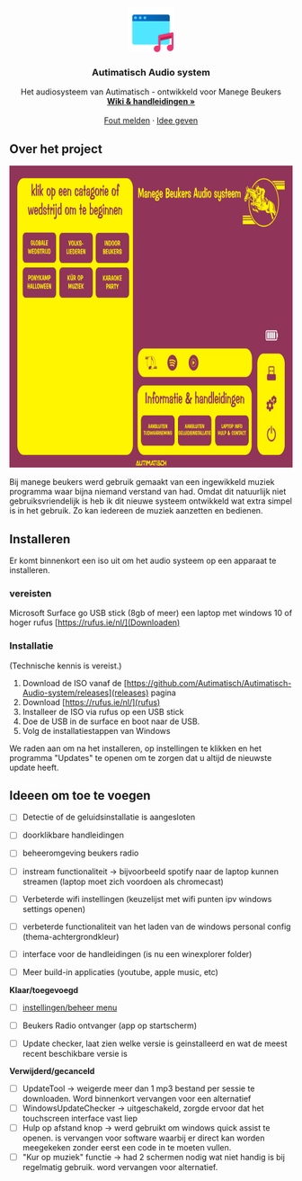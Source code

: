 <!-- PROJECT SHIELDS -->
<!--
*** I'm using markdown "reference style" links for readability.
*** Reference links are enclosed in brackets [ ] instead of parentheses ( ).
*** See the bottom of this document for the declaration of the reference variables
*** for contributors-url, forks-url, etc. This is an optional, concise syntax you may use.
*** https://www.markdownguide.org/basic-syntax/#reference-style-links
-->


<!-- PROJECT LOGO -->
<br />
<div align="center">
  <a href="https://github.com/Autimatisch/Autimatisch-Audio-system">
    <img src="images/logo.png" alt="Logo" width="80" height="80">
  </a>

<h3 align="center">Autimatisch Audio system</h3>

  <p align="center">
    Het audiosysteem van Autimatisch - ontwikkeld voor Manege Beukers
    <br />
    <a href="https://github.com/Autimatisch/Autimatisch-Audio-system"><strong>Wiki & handleidingen »</strong></a>
    <br />
    <br />
    <a href="https://github.com/Autimatisch/Autimatisch-Audio-system/issues">Fout melden</a>
    ·
    <a href="https://github.com/Autimatisch/Autimatisch-Audio-system/issues">Idee geven</a>
  </p>
</div>



<!-- ABOUT THE PROJECT -->
## Over het project

  <a href="https://github.com/Autimatisch/Autimatisch-Audio-system">
    <img src="images/startschermv8.png" alt="Logo" width="805" height="537">
  </a>

Bij manege beukers werd gebruik gemaakt van een ingewikkeld muziek programma waar bijna niemand verstand van had. Omdat dit natuurlijk niet gebruiksvriendelijk is heb ik dit nieuwe systeem ontwikkeld wat extra simpel is in het gebruik. Zo kan iedereen de muziek aanzetten en bedienen.



<!-- GETTING STARTED -->
## Installeren

Er komt binnenkort een iso uit om het audio systeem op een apparaat te installeren. 

### vereisten

Microsoft Surface go
USB stick (8gb of meer)
een laptop met windows 10 of hoger
rufus [https://rufus.ie/nl/](Downloaden)

### Installatie
(Technische kennis is vereist.)

1. Download de ISO vanaf de [https://github.com/Autimatisch/Autimatisch-Audio-system/releases](releases) pagina 
2. Download [https://rufus.ie/nl/](rufus)
3. Installeer de ISO via rufus op een USB stick
4. Doe de USB in de surface en boot naar de USB.
5. Volg de installatiestappen van Windows

We raden aan om na het installeren, op instellingen te klikken en het programma "Updates" te openen om te zorgen dat u altijd de nieuwste update heeft.



<!-- ROADMAP -->
## Ideeen om toe te voegen
- [ ] Detectie of de geluidsinstallatie is aangesloten
- [ ] doorklikbare handleidingen
- [ ] beheeromgeving beukers radio
- [ ] instream functionaliteit -> bijvoorbeeld spotify naar de laptop kunnen streamen (laptop moet zich voordoen als chromecast)
- [ ] Verbeterde wifi instellingen (keuzelijst met wifi punten ipv windows settings openen)
- [ ] verbeterde functionaliteit van het laden van de windows personal config (thema-achtergrondkleur)
- [ ] interface voor de handleidingen (is nu een winexplorer folder)
- [ ] Meer build-in applicaties (youtube, apple music, etc)


**Klaar/toegevoegd**
- [ ] <a href="https://github.com/Autimatisch/Autimatisch-Audio-system/blob/master/images/instellingen.png">instellingen/beheer menu</a>
- [ ] Beukers Radio ontvanger (app op startscherm)
- [ ] Update checker, laat zien welke versie is geinstalleerd en wat de meest recent beschikbare versie is


**Verwijderd/gecanceld**
- [ ] UpdateTool -> weigerde meer dan 1 mp3 bestand per sessie te downloaden. Word binnenkort vervangen voor een alternatief
- [ ] WindowsUpdateChecker -> uitgeschakeld, zorgde ervoor dat het touchscreen interface vast liep
- [ ] Hulp op afstand knop -> werd gebruikt om windows quick assist te openen. is vervangen voor software waarbij er direct kan worden meegekeken zonder eerst een code in te moeten vullen.
- [ ] "Kur op muziek" functie -> had 2 schermen nodig wat niet handig is bij regelmatig gebruik. word vervangen voor alternatief.
